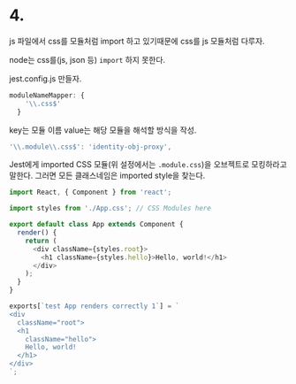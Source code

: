 # 4.

js 파일에서 css를 모듈처럼 import 하고 있기때문에 css를 js 모듈처럼 다루자.

node는 css를(js, json 등) `import` 하지 못한다.


jest.config.js 만들자.

```js
moduleNameMapper: {
    '\\.css$'
  }
```

key는 모듈 이름 value는 해당 모듈을 해석할 방식을 작성.

```js
'\\.module\\.css$': 'identity-obj-proxy',
```

Jest에게 imported CSS 모듈(위 설정에서는 `.module.css`)을 오브젝트로 모킹하라고 말한다.
그러면 모든 클래스네임은 imported style을 찾는다.

```js
import React, { Component } from 'react';

import styles from './App.css'; // CSS Modules here

export default class App extends Component {
  render() {
    return (
      <div className={styles.root}>
        <h1 className={styles.hello}>Hello, world!</h1>
      </div>
    );
  }
}
```

```js
exports[`test App renders correctly 1`] = `
<div
  className="root">
  <h1
    className="hello">
    Hello, world!
  </h1>
</div>
`;
```